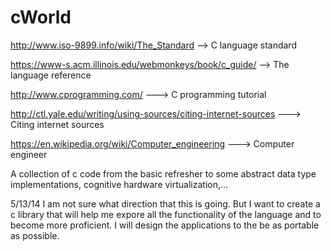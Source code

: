 cWorld
======

http://www.iso-9899.info/wiki/The_Standard  --> C language standard

https://www-s.acm.illinois.edu/webmonkeys/book/c_guide/ --> The language reference

http://www.cprogramming.com/ ---> C programming tutorial

http://ctl.yale.edu/writing/using-sources/citing-internet-sources  ---> Citing internet sources

https://en.wikipedia.org/wiki/Computer_engineering ---> Computer engineer

A collection of c code from the basic refresher to some abstract data type implementations, 
cognitive hardware virtualization,...

5/13/14 I am not sure what direction that this is going. But I want to create a c library that 
will help me expore all the functionality of the language and to become more proficient. I will
design the applications to the be as portable as possible.

